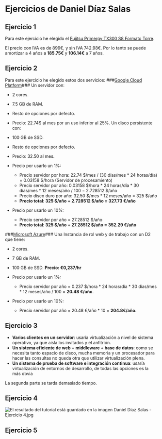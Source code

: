 Ejercicios de Daniel Díaz Salas
===============================
Ejercicio 1
-----------
Para este ejercicio he elegido el [Fujitsu Primergy TX300 S8 Formato Torre](http://www.pccomponentes.com/fujitsu_primergy_tx300_s8_formato_torre.html "PcComponentes").

El precio con IVA es de 899€, y sin IVA 742.98€. Por lo tanto se puede amortizar a 4 años a **185.75€** y  **106.14€** a 7 años.

Ejercicio 2
-----------

Para este ejercicio he elegido estos dos servicios:
###[Google Cloud Platform](https://cloud.google.com/products/calculator/ "Google Cloud")###
Un servidor con:
- 2 cores.
- 7.5 GB de RAM.
- Resto de opciones por defecto.
- Precio: 22.74$ al mes por un uso inferior al 25%.
Un disco persistente con:
- 100 GB de SSD.
- Resto de opciones por defecto.
- Precio: 32.50 al mes.

- Precio por usarlo un 1%:
    + Precio servidor por hora: 22.74 $/mes / (30 días/mes * 24 horas/día) = 0.03158 $/hora (Servidor de procesamiento)
    + Precio servidor por año: 0.03158 $/hora * 24 horas/día * 30 días/mes * 12 meses/año / 100 = 2.728512 $/año
    + Precio disco duro por año: 32.50 $/mes * 12 meses/año = 325 $/año
    + **Precio total: 325 $/año + 2.728512 $/año = 327.73 €/año**
- Precio por usarlo un 10%:
    + Precio servidor por año = 27.28512 $/año
    + **Precio total: 325 $/año + 27.28512 $/año = 352.29 €/año**    

###[Microsoft Azure](http://azure.microsoft.com/es-es/pricing/calculator/?scenario=cloud "Microsoft Azure")###
Una Instancia de rol web y de trabajo con un D2 que tiene:
- 2 cores.
- 7 GB de RAM.
- 100 GB de SSD.
**Precio: €0,237/hr**

- Precio por usarlo un 1%:
    + Precio servidor por año = 0.237 $/hora * 24 horas/día * 30 días/mes * 12 meses/año / 100 = **20.48 €/año**.
- Precio por usarlo un 10%:
    + Precio servidor por año = 20.48 €/año * 10 = **204.8€/año**.

Ejercicio 3
-----------
- **Varios clientes en un servidor**: usaría virtualización a nivel de sistema operativo, ya que aisla los invitados y el anfitrión.
- **Un sistema eficiente de web + middleware + base de datos**: como se necesita tanto espacio de disco, mucha memoria y un procesador para hacer las consultas no queda otra que utilizar virtualización plena.
- **Un sistema de prueba de software e integración continua**: usaría virtualización de entornos de desarrollo, de todas las opciones es la más obvia

La segunda parte se tarda demasiado tiempo.

Ejercicio 4
------------
![El resultado del tutorial está guardado en la imagen Daniel Díaz Salas - Ejercicio 4.jpg](/Daniel\%20Díaz\%20Salas\%20-\%20Ejercicio\%204.jpg)

Ejercicio 5
-----------

